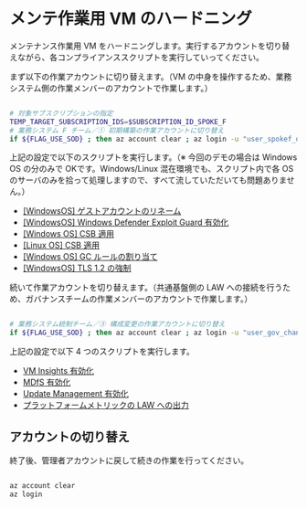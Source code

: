 # メンテ作業用 VM のハードニング

メンテナンス作業用 VM をハードニングします。実行するアカウントを切り替えながら、各コンプライアンススクリプトを実行していってください。

まず以下の作業アカウントに切り替えます。（VM の中身を操作するため、業務システム側の作業メンバーのアカウントで作業します。）

```bash

# 対象サブスクリプションの指定
TEMP_TARGET_SUBSCRIPTION_IDS=$SUBSCRIPTION_ID_SPOKE_F
# 業務システム F チーム／① 初期構築の作業アカウントに切り替え
if ${FLAG_USE_SOD} ; then az account clear ; az login -u "user_spokef_dev@${PRIMARY_DOMAIN_NAME}" -p "${ADMIN_PASSWORD}" ; fi

```

上記の設定で以下のスクリプトを実行します。（※ 今回のデモの場合は Windows OS の分のみで OKです。Windows/Linux 混在環境でも、スクリプト内で各 OS のサーバのみを拾って処理しますので、すべて流していただいても問題ありません。）

- [[WindowsOS] ゲストアカウントのリネーム](/05.%E4%BB%AE%E6%83%B3%E3%83%9E%E3%82%B7%E3%83%B3%E3%81%AE%E3%82%B3%E3%83%B3%E3%83%97%E3%83%A9%E3%82%A4%E3%82%A2%E3%83%B3%E3%82%B9%E5%AF%BE%E5%BF%9C/05_01_%E2%98%85%20%5BWindowsOS%5D%20%E3%82%B2%E3%82%B9%E3%83%88%E3%82%A2%E3%82%AB%E3%82%A6%E3%83%B3%E3%83%88%E3%81%AE%E3%83%AA%E3%83%8D%E3%83%BC%E3%83%A0.md)
- [[WindowsOS] Windows Defender Exploit Guard 有効化](/05.%E4%BB%AE%E6%83%B3%E3%83%9E%E3%82%B7%E3%83%B3%E3%81%AE%E3%82%B3%E3%83%B3%E3%83%97%E3%83%A9%E3%82%A4%E3%82%A2%E3%83%B3%E3%82%B9%E5%AF%BE%E5%BF%9C/05_02_%E2%98%85%20%5BWindowsOS%5D%20Windows%20Defender%20Exploit%20Guard%20%E6%9C%89%E5%8A%B9%E5%8C%96.md)
- [[Windows OS] CSB 適用](/05.%E4%BB%AE%E6%83%B3%E3%83%9E%E3%82%B7%E3%83%B3%E3%81%AE%E3%82%B3%E3%83%B3%E3%83%97%E3%83%A9%E3%82%A4%E3%82%A2%E3%83%B3%E3%82%B9%E5%AF%BE%E5%BF%9C/05_03_%E2%98%85%20%5BWindows%20OS%5D%20CSB%20%E9%81%A9%E7%94%A8.md)
- [[Linux OS] CSB 適用](/05.%E4%BB%AE%E6%83%B3%E3%83%9E%E3%82%B7%E3%83%B3%E3%81%AE%E3%82%B3%E3%83%B3%E3%83%97%E3%83%A9%E3%82%A4%E3%82%A2%E3%83%B3%E3%82%B9%E5%AF%BE%E5%BF%9C/05_04_%E2%98%85%20%5BLinux%20OS%5D%20CSB%20%E9%81%A9%E7%94%A8.md)
- [[Windows OS] GC ルールの割り当て](/05.%E4%BB%AE%E6%83%B3%E3%83%9E%E3%82%B7%E3%83%B3%E3%81%AE%E3%82%B3%E3%83%B3%E3%83%97%E3%83%A9%E3%82%A4%E3%82%A2%E3%83%B3%E3%82%B9%E5%AF%BE%E5%BF%9C/05_09_%E2%98%85%20%5BWindows%20OS%5D%20GC%20%E3%83%AB%E3%83%BC%E3%83%AB%E3%81%AE%E5%89%B2%E3%82%8A%E5%BD%93%E3%81%A6.md)
- [[WindowsOS] TLS 1.2 の強制](https://github.com/nakamacchi/AzureCAF.LandingZones.Demo/blob/master/05.%E4%BB%AE%E6%83%B3%E3%83%9E%E3%82%B7%E3%83%B3%E3%81%AE%E3%82%B3%E3%83%B3%E3%83%97%E3%83%A9%E3%82%A4%E3%82%A2%E3%83%B3%E3%82%B9%E5%AF%BE%E5%BF%9C/05_10_%E2%98%85%20%5BWindowsOS%5D%20TLS%201.2%20%E3%81%AE%E5%BC%B7%E5%88%B6.md)

続いて作業アカウントを切り替えます。（共通基盤側の LAW への接続を行うため、ガバナンスチームの作業メンバーのアカウントで作業します。）

```bash

# 業務システム統制チーム／③ 構成変更の作業アカウントに切り替え
if ${FLAG_USE_SOD} ; then az account clear ; az login -u "user_gov_change@${PRIMARY_DOMAIN_NAME}" -p "${ADMIN_PASSWORD}" ; fi

```

上記の設定で以下 4 つのスクリプトを実行します。

- [VM Insights 有効化](/05.%E4%BB%AE%E6%83%B3%E3%83%9E%E3%82%B7%E3%83%B3%E3%81%AE%E3%82%B3%E3%83%B3%E3%83%97%E3%83%A9%E3%82%A4%E3%82%A2%E3%83%B3%E3%82%B9%E5%AF%BE%E5%BF%9C/05_05_%E2%98%85%20VM%20Insights%20%E6%9C%89%E5%8A%B9%E5%8C%96.md)
- [MDfS 有効化](/05.%E4%BB%AE%E6%83%B3%E3%83%9E%E3%82%B7%E3%83%B3%E3%81%AE%E3%82%B3%E3%83%B3%E3%83%97%E3%83%A9%E3%82%A4%E3%82%A2%E3%83%B3%E3%82%B9%E5%AF%BE%E5%BF%9C/05_06_%E2%98%85%20MDfS%20%E6%9C%89%E5%8A%B9%E5%8C%96.md)
- [Update Management 有効化](/05.%E4%BB%AE%E6%83%B3%E3%83%9E%E3%82%B7%E3%83%B3%E3%81%AE%E3%82%B3%E3%83%B3%E3%83%97%E3%83%A9%E3%82%A4%E3%82%A2%E3%83%B3%E3%82%B9%E5%AF%BE%E5%BF%9C/05_07_%E2%98%85%20Update%20Management%20%E6%9C%89%E5%8A%B9%E5%8C%96.md)
- [プラットフォームメトリックの LAW への出力](/05.%E4%BB%AE%E6%83%B3%E3%83%9E%E3%82%B7%E3%83%B3%E3%81%AE%E3%82%B3%E3%83%B3%E3%83%97%E3%83%A9%E3%82%A4%E3%82%A2%E3%83%B3%E3%82%B9%E5%AF%BE%E5%BF%9C/05_08_%E2%98%85%20%E3%83%97%E3%83%A9%E3%83%83%E3%83%88%E3%83%95%E3%82%A9%E3%83%BC%E3%83%A0%E3%83%A1%E3%83%88%E3%83%AA%E3%83%83%E3%82%AF%E3%81%AE%20LAW%20%E3%81%B8%E3%81%AE%E5%87%BA%E5%8A%9B.md)

## アカウントの切り替え

終了後、管理者アカウントに戻して続きの作業を行ってください。

```bash

az account clear
az login

```
